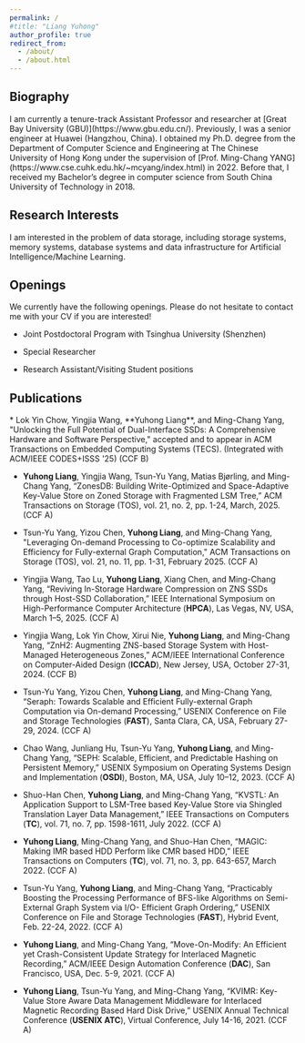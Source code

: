 ```yaml
---
permalink: /
#title: "Liang Yuhong"
author_profile: true
redirect_from: 
  - /about/
  - /about.html
---
```


<h2 id="biography">Biography</h2> 
I am currently a tenure-track Assistant Professor and researcher at [Great Bay University (GBU)](https://www.gbu.edu.cn/). Previously, I was a senior engineer at Huawei (Hangzhou, China). I obtained my Ph.D. degree from the Department of Computer Science and Engineering at The Chinese University of Hong Kong under the supervision of [Prof. Ming-Chang YANG](https://www.cse.cuhk.edu.hk/~mcyang/index.html) in 2022. Before that, I received my Bachelor’s degree in computer science from South China University of Technology in 2018. 


<h2 id="research">Research Interests</h2> 
I am interested in the problem of data storage, including storage systems, memory systems, database systems and data infrastructure for Artificial Intelligence/Machine Learning. 

<h2 id="openings">Openings</h2> 

We currently have the following openings. ​​Please do not hesitate to contact me​​ with your CV if you are interested!

* Joint Postdoctoral Program​​ with ​​Tsinghua University (Shenzhen)​​

* Special Researcher

* Research Assistant/​​Visiting Student​​ positions

<h2 id="publications">Publications</h2>  
* Lok Yin Chow, Yingjia Wang, **Yuhong Liang**, and Ming-Chang Yang, "Unlocking the Full Potential of Dual-Interface SSDs: A Comprehensive Hardware and Software Perspective," accepted and to appear in ACM Transactions on Embedded Computing Systems (TECS). (Integrated with ACM/IEEE CODES+ISSS '25) (CCF B)

* **Yuhong Liang**, Yingjia Wang, Tsun-Yu Yang, Matias Bjørling, and Ming-Chang Yang, “ZonesDB: Building Write-Optimized and Space-Adaptive Key-Value Store on Zoned Storage with Fragmented LSM Tree,” ACM Transactions on Storage (TOS), vol. 21, no. 2, pp. 1-24, March, 2025. (CCF A)

* Tsun-Yu Yang, Yizou Chen, **Yuhong Liang**, and Ming-Chang Yang, "Leveraging On-demand Processing to Co-optimize Scalability and Efficiency for Fully-external Graph Computation," ACM Transactions on Storage (TOS), vol. 21, no. 11, pp. 1-31, February 2025. (CCF A)
  
* Yingjia Wang, Tao Lu, **Yuhong Liang**, Xiang Chen, and Ming-Chang Yang, “Reviving In-Storage Hardware Compression on ZNS SSDs through Host-SSD Collaboration,” IEEE International Symposium on High-Performance Computer Architecture (**HPCA**), Las Vegas, NV, USA, March 1–5, 2025.  (CCF A)

* Yingjia Wang, Lok Yin Chow, Xirui Nie, **Yuhong Liang**, and Ming-Chang Yang, “ZnH2: Augmenting ZNS-based Storage System with Host-Managed Heterogeneous Zones,” ACM/IEEE International Conference on Computer-Aided Design (**ICCAD**), New Jersey, USA, October 27-31, 2024.  (CCF B)

* Tsun-Yu Yang, Yizou Chen, **Yuhong Liang**, and Ming-Chang Yang, “Seraph: Towards Scalable and Efficient Fully-external Graph Computation via On-demand Processing,” USENIX Conference on File and Storage Technologies (**FAST**), Santa Clara, CA, USA, February 27-29, 2024.  (CCF A)

* Chao Wang, Junliang Hu, Tsun-Yu Yang, **Yuhong Liang**, and Ming-Chang Yang, “SEPH: Scalable, Efficient, and Predictable Hashing on Persistent Memory,” USENIX Symposium on Operating Systems Design and Implementation (**OSDI**), Boston, MA, USA, July 10–12, 2023.  (CCF A)

* Shuo-Han Chen, **Yuhong Liang**, and Ming-Chang Yang, “KVSTL: An Application Support to LSM-Tree based Key-Value Store via Shingled Translation Layer Data Management,” IEEE Transactions on Computers (**TC**), vol. 71, no. 7, pp. 1598-1611, July 2022.  (CCF A)

* **Yuhong Liang**, Ming-Chang Yang, and Shuo-Han Chen, “MAGIC: Making IMR based HDD Perform like CMR based HDD,” IEEE Transactions on Computers (**TC**), vol. 71, no. 3, pp. 643-657, March 2022.  (CCF A)

* Tsun-Yu Yang, **Yuhong Liang**, and Ming-Chang Yang, “Practicably Boosting the Processing Performance of BFS-like Algorithms on Semi-External Graph System via I/O- Efficient Graph Ordering,” USENIX Conference on File and Storage Technologies (**FAST**), Hybrid Event, Feb. 22-24, 2022.  (CCF A)

* **Yuhong Liang**, and Ming-Chang Yang, “Move-On-Modify: An Efficient yet Crash-Consistent Update Strategy for Interlaced Magnetic Recording,” ACM/IEEE Design Automation Conference (**DAC**), San Francisco, USA, Dec. 5-9, 2021.  (CCF A)

* **Yuhong Liang**, Tsun-Yu Yang, and Ming-Chang Yang, “KVIMR: Key-Value Store Aware Data Management Middleware for Interlaced Magnetic Recording Based Hard Disk Drive,” USENIX Annual Technical Conference (**USENIX ATC**), Virtual Conference, July 14-16, 2021.  (CCF A)



